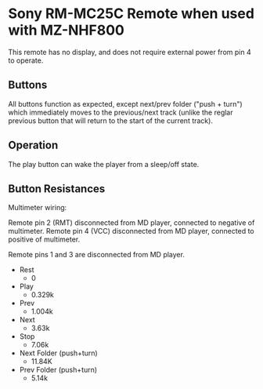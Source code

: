 Sony RM-MC25C Remote when used with MZ-NHF800
=========================================

This remote has no display, and does not require external power from pin 4 to
operate.

## Buttons

All buttons function as expected, except next/prev folder ("push + turn") which
immediately moves to the previous/next track (unlike the reglar previous button
that will return to the start of the current track).

## Operation

The play button can wake the player from a sleep/off state.

## Button Resistances

Multimeter wiring:

Remote pin 2 (RMT) disconnected from MD player, connected to negative of multimeter.
Remote pin 4 (VCC) disconnected from MD player, connected to positive of multimeter.

Remote pins 1 and 3 are disconnected from MD player.

* Rest
  - 0
* Play
  - 0.329k
* Prev
  - 1.004k
* Next
  - 3.63k
* Stop
  - 7.06k
* Next Folder (push+turn)
  - 11.84K
* Prev Folder (push+turn)
  - 5.14k

